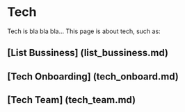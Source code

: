 # Tech 

Tech is bla bla bla...
This page is about tech, such as:


## [List Bussiness] (list_bussiness.md)
## [Tech Onboarding] (tech_onboard.md)
## [Tech Team] (tech_team.md) 
